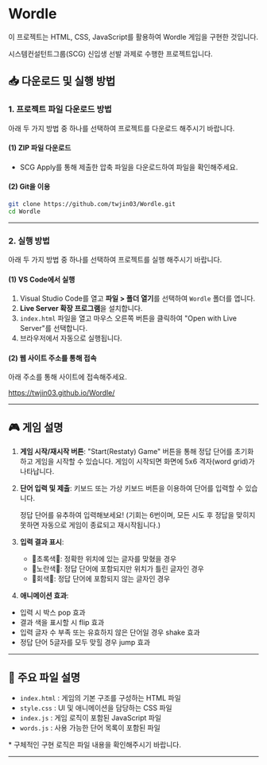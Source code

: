 # Wordle 

이 프로젝트는 HTML, CSS, JavaScript를 활용하여 Wordle 게임을 구현한 것입니다.

시스템컨설턴트그룹(SCG) 신입생 선발 과제로 수행한 프로젝트입니다. 

## 📥 다운로드 및 실행 방법

### 1. 프로젝트 파일 다운로드 방법

아래 두 가지 방법 중 하나를 선택하여 프로젝트를 다운로드 해주시기 바랍니다.

#### (1) ZIP 파일 다운로드

- SCG Apply를 통해 제출한 압축 파일을 다운로드하여 파일을 확인해주세요.

#### (2) Git을 이용

```sh
git clone https://github.com/twjin03/Wordle.git
cd Wordle 
```
---

### 2. 실행 방법
아래 두 가지 방법 중 하나를 선택하여 프로젝트를 실행 해주시기 바랍니다.

#### (1) VS Code에서 실행

1. Visual Studio Code를 열고 **파일 > 폴더 열기**를 선택하여 `Wordle` 폴더를 엽니다.
2. **Live Server 확장 프로그램**을 설치합니다.
3. `index.html` 파일을 열고 마우스 오른쪽 버튼을 클릭하여 "Open with Live Server"를 선택합니다.
4. 브라우저에서 자동으로 실행됩니다.

#### (2) 웹 사이트 주소를 통해 접속

아래 주소를 통해 사이트에 접속해주세요.

https://twjin03.github.io/Wordle/

---

## 🎮 게임 설명

1. **게임 시작/재시작 버튼**: "Start(Restaty) Game" 버튼을 통해 정답 단어를 초기화하고 게임을 시작할 수 있습니다. 게임이 시작되면 화면에 5x6 격자(word grid)가 나타납니다.

2. **단어 입력 및 제출**: 키보드 또는 가상 키보드 버튼을 이용하여 단어를 입력할 수 있습니다. 

    정답 단어를 유추하여 입력해보세요! (기회는 6번이며, 모든 시도 후 정답을 맞히지 못하면 자동으로 게임이 종료되고 재시작됩니다.)

3. **입력 결과 표시**:
   - 💚초록색💚: 정확한 위치에 있는 글자를 맞혔을 경우
   - 💛노란색💛: 정답 단어에 포함되지만 위치가 틀린 글자인 경우
   - 🩶회색🩶: 정답 단어에 포함되지 않는 글자인 경우

4. **애니메이션 효과**: 
- 입력 시 박스 pop 효과
- 결과 색을 표시할 시 flip 효과
- 입력 글자 수 부족 또는 유효하지 않은 단어일 경우 shake 효과
- 정답 단어 5글자를 모두 맞힐 경우 jump 효과
---

## 📌 주요 파일 설명

- `index.html` : 게임의 기본 구조를 구성하는 HTML 파일
- `style.css` : UI 및 애니메이션을 담당하는 CSS 파일
- `index.js` : 게임 로직이 포함된 JavaScript 파일
- `words.js` : 사용 가능한 단어 목록이 포함된 파일

\* 구체적인 구현 로직은 파일 내용을 확인해주시기 바랍니다.

---
